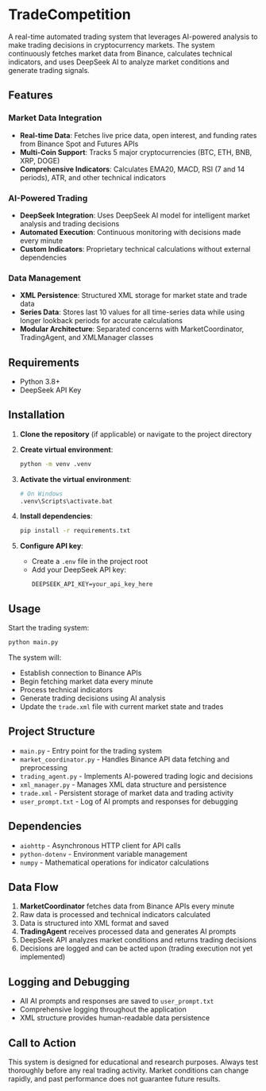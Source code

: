 # TradeCompetition

A real-time automated trading system that leverages AI-powered analysis to make trading decisions in cryptocurrency markets. The system continuously fetches market data from Binance, calculates technical indicators, and uses DeepSeek AI to analyze market conditions and generate trading signals.

## Features

### Market Data Integration
- **Real-time Data**: Fetches live price data, open interest, and funding rates from Binance Spot and Futures APIs
- **Multi-Coin Support**: Tracks 5 major cryptocurrencies (BTC, ETH, BNB, XRP, DOGE)
- **Comprehensive Indicators**: Calculates EMA20, MACD, RSI (7 and 14 periods), ATR, and other technical indicators

### AI-Powered Trading
- **DeepSeek Integration**: Uses DeepSeek AI model for intelligent market analysis and trading decisions
- **Automated Execution**: Continuous monitoring with decisions made every minute
- **Custom Indicators**: Proprietary technical calculations without external dependencies

### Data Management
- **XML Persistence**: Structured XML storage for market state and trade data
- **Series Data**: Stores last 10 values for all time-series data while using longer lookback periods for accurate calculations
- **Modular Architecture**: Separated concerns with MarketCoordinator, TradingAgent, and XMLManager classes

## Requirements

- Python 3.8+
- DeepSeek API Key

## Installation

1. **Clone the repository** (if applicable) or navigate to the project directory

2. **Create virtual environment**:
   ```bash
   python -m venv .venv
   ```

3. **Activate the virtual environment**:
   ```bash
   # On Windows
   .venv\Scripts\activate.bat
   ```

4. **Install dependencies**:
   ```bash
   pip install -r requirements.txt
   ```

5. **Configure API key**:
   - Create a `.env` file in the project root
   - Add your DeepSeek API key:
     ```
     DEEPSEEK_API_KEY=your_api_key_here
     ```

## Usage

Start the trading system:
```bash
python main.py
```

The system will:
- Establish connection to Binance APIs
- Begin fetching market data every minute
- Process technical indicators
- Generate trading decisions using AI analysis
- Update the `trade.xml` file with current market state and trades

## Project Structure

- `main.py` - Entry point for the trading system
- `market_coordinator.py` - Handles Binance API data fetching and preprocessing
- `trading_agent.py` - Implements AI-powered trading logic and decisions
- `xml_manager.py` - Manages XML data structure and persistence
- `trade.xml` - Persistent storage of market data and trading activity
- `user_prompt.txt` - Log of AI prompts and responses for debugging

## Dependencies

- `aiohttp` - Asynchronous HTTP client for API calls
- `python-dotenv` - Environment variable management
- `numpy` - Mathematical operations for indicator calculations

## Data Flow

1. **MarketCoordinator** fetches data from Binance APIs every minute
2. Raw data is processed and technical indicators calculated
3. Data is structured into XML format and saved
4. **TradingAgent** receives processed data and generates AI prompts
5. DeepSeek API analyzes market conditions and returns trading decisions
6. Decisions are logged and can be acted upon (trading execution not yet implemented)

## Logging and Debugging

- All AI prompts and responses are saved to `user_prompt.txt`
- Comprehensive logging throughout the application
- XML structure provides human-readable data persistence

## Call to Action

This system is designed for educational and research purposes. Always test thoroughly before any real trading activity. Market conditions can change rapidly, and past performance does not guarantee future results.
